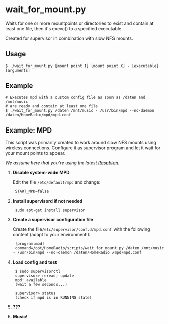 wait_for_mount.py
=================

Waits for one or more mountpoints or directories to exist and contain at least one file, then it's exevc() to a specified executable.

Created for supervisor in combination with slow NFS mounts.

Usage
------

    $ ./wait_for_mount.py [mount point 1] [mount point X] - [executable] [arguments]

Example
-------

    # Executes mpd with a custom config file as soon as /daten and /mnt/music
    # are ready and contain at least one file
    $ ./wait_for_mount.py /daten /mnt/music - /usr/bin/mpd --no-daemon /daten/HomeRadio/mpd/mpd.conf

Example: MPD
-------------

This script was primarily created to work around slow NFS mounts using wireless
connections. Configure it as supervisor program and let it wait for your
mount points to appear.

_We assume here that you're using the latest [Raspbian](http://www.raspbian.org/)._

1. **Disable system-wide MPD**

    Edit the file `/etc/default/mpd` and change:

        START_MPD=false

2. **Install supervisord if not needed**

        sudo apt-get install supervisor

3. **Create a supervisor configuration file**

    Create the file`/etc/supervisor/conf.d/mpd.conf` with the following content (adapt to your environment!):

        [program:mpd]
        command=/opt/HomeRadio/scripts/wait_for_mount.py /daten /mnt/music - /usr/bin/mpd --no-daemon /daten/HomeRadio /mpd/mpd.conf

4. **Load config and test**

        $ sudo supervisorctl
        supervisor> reread; update
        mpd: available
        (wait a few seconds...)

        supervisor> status
        (check if mpd is in RUNNING state)

5. **???**

6. **Music!**

